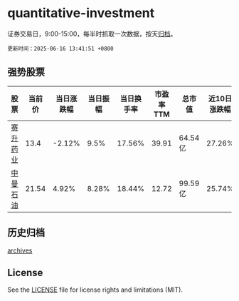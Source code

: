 # quantitative-investment

证券交易日，9:00-15:00，每半时抓取一次数据，按天[归档](archives)。

`更新时间：2025-06-16 13:41:51 +0800`

## 强势股票

|股票|当前价|当日涨跌幅|当日振幅|当日换手率|市盈率TTM|总市值|近10日涨跌幅|
|----|----|----|----|----|----|----|----|
|[赛升药业](https://xueqiu.com/S/SZ300485)|13.4|-2.12%|9.5%|17.56%|39.91|64.54亿|27.26%|
|[中曼石油](https://xueqiu.com/S/SH603619)|21.54|4.92%|8.28%|18.44%|12.72|99.59亿|25.74%|

## 历史归档

[archives](archives)

## License

See the [LICENSE](LICENSE) file for license rights and limitations (MIT).